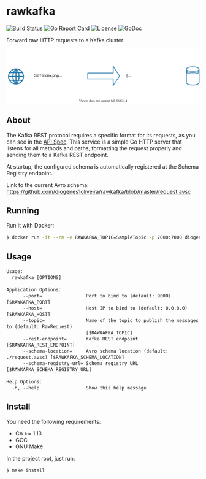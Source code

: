 # rawkafka

[![Build Status](https://travis-ci.com/diogenes1oliveira/rawkafka.svg?branch=master)](https://travis-ci.com/diogenes1oliveira/rawkafka)
[![Go Report Card](https://goreportcard.com/badge/github.com/diogenes1oliveira/rawkafka)](https://goreportcard.com/report/github.com/diogenes1oliveira/rawkafka)
[![License](https://img.shields.io/github/license/diogenes1oliveira/rawkafka)](https://github.com/diogenes1oliveira/rawkafka/blob/master/LICENSE)
[![GoDoc](https://godoc.org/github.com/diogenes1oliveira/rawkafka?status.svg)](https://godoc.org/github.com/diogenes1oliveira/rawkafka)

Forward raw HTTP requests to a Kafka cluster

![data transformation in rawkafka](https://github.com/diogenes1oliveira/rawkafka/blob/master/diagram.svg "rawkafka - data transformation")

## About

The Kafka REST protocol requires a specific format for its requests, as you can
see in the [API Spec](https://docs.confluent.io/current/kafka-rest/api.html#post--topics-(string-topic_name)).
This service is a simple Go HTTP server that listens for all methods and paths, 
formatting the request properly and sending them to a Kafka REST endpoint.

At startup, the configured schema is automatically registered at the Schema
Registry endpoint.

Link to the current Avro schema: https://github.com/diogenes1oliveira/rawkafka/blob/master/request.avsc

## Running

Run it with Docker:

``` sh
$ docker run -it --rm -e RAWKAFKA_TOPIC=SampleTopic -p 7000:7000 diogenes1oliveira/rawkafka --port 7000
```

## Usage

``` 
Usage:
  rawkafka [OPTIONS]

Application Options:
      --port=                Port to bind to (default: 9000) [$RAWKAFKA_PORT]
      --host=                Host IP to bind to (default: 0.0.0.0) [$RAWKAFKA_HOST]
      --topic=               Name of the topic to publish the messages to (default: RawRequest)
                             [$RAWKAFKA_TOPIC]
      --rest-endpoint=       Kafka REST endpoint [$RAWKAFKA_REST_ENDPOINT]
      --schema-location=     Avro schema location (default: ./request.avsc) [$RAWKAFKA_SCHEMA_LOCATION]
      --schema-registry-url= Schema registry URL [$RAWKAFKA_SCHEMA_REGISTRY_URL]

Help Options:
  -h, --help                 Show this help message
```

## Install

You need the following requirements:

* Go >= 1.13
* GCC
* GNU Make

In the project root, just run:

``` sh
$ make install
```

